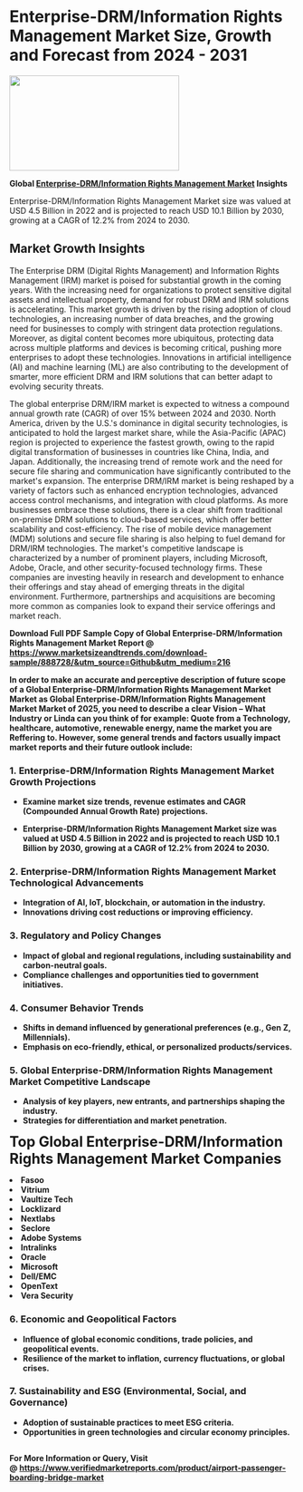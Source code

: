 <H1>Enterprise-DRM/Information Rights Management Market Size, Growth and Forecast from 2024 - 2031</H1><img class="aligncenter size-medium wp-image-584254" src="https://thirdeyenews.in/wp-content/uploads/2024/09/Global-Market-Research-300x168.jpeg" alt="" width="300" height="168" /><p><strong>Global&nbsp;<a href="https://www.marketsizeandtrends.com/download-sample/888728/&amp;utm_source=Github&utm_medium=216">Enterprise-DRM/Information Rights Management Market</a> Insights</strong></p><p>Enterprise-DRM/Information Rights Management Market size was valued at USD 4.5 Billion in 2022 and is projected to reach USD 10.1 Billion by 2030, growing at a CAGR of 12.2% from 2024 to 2030.</p><p><h2>Market Growth Insights</h2> <p>The Enterprise DRM (Digital Rights Management) and Information Rights Management (IRM) market is poised for substantial growth in the coming years. With the increasing need for organizations to protect sensitive digital assets and intellectual property, demand for robust DRM and IRM solutions is accelerating. This market growth is driven by the rising adoption of cloud technologies, an increasing number of data breaches, and the growing need for businesses to comply with stringent data protection regulations. Moreover, as digital content becomes more ubiquitous, protecting data across multiple platforms and devices is becoming critical, pushing more enterprises to adopt these technologies. Innovations in artificial intelligence (AI) and machine learning (ML) are also contributing to the development of smarter, more efficient DRM and IRM solutions that can better adapt to evolving security threats.</p> <p><strong></strong></p> <p>The global enterprise DRM/IRM market is expected to witness a compound annual growth rate (CAGR) of over 15% between 2024 and 2030. North America, driven by the U.S.'s dominance in digital security technologies, is anticipated to hold the largest market share, while the Asia-Pacific (APAC) region is projected to experience the fastest growth, owing to the rapid digital transformation of businesses in countries like China, India, and Japan. Additionally, the increasing trend of remote work and the need for secure file sharing and communication have significantly contributed to the market's expansion. The enterprise DRM/IRM market is being reshaped by a variety of factors such as enhanced encryption technologies, advanced access control mechanisms, and integration with cloud platforms. As more businesses embrace these solutions, there is a clear shift from traditional on-premise DRM solutions to cloud-based services, which offer better scalability and cost-efficiency. The rise of mobile device management (MDM) solutions and secure file sharing is also helping to fuel demand for DRM/IRM technologies. The market's competitive landscape is characterized by a number of prominent players, including Microsoft, Adobe, Oracle, and other security-focused technology firms. These companies are investing heavily in research and development to enhance their offerings and stay ahead of emerging threats in the digital environment. Furthermore, partnerships and acquisitions are becoming more common as companies look to expand their service offerings and market reach.</p> <p><strong></p><p><span class=""><strong>Download Full PDF Sample Copy of Global Enterprise-DRM/Information Rights Management Market Report</strong> @ <a href="https://www.marketsizeandtrends.com/download-sample/888728/&amp;utm_source=Github&utm_medium=216" target="_blank">https://www.marketsizeandtrends.com/download-sample/888728/&amp;utm_source=Github&utm_medium=216</a></span></p><p>In order to make an accurate and perceptive description of future scope of a Global&nbsp;Enterprise-DRM/Information Rights Management Market Market as Global&nbsp;Enterprise-DRM/Information Rights Management Market Market of 2025, you need to describe a clear Vision &ndash; What Industry or Linda can you think of for example: Quote from a Technology, healthcare, automotive, renewable energy, name the market you are Reffering to. However, some general trends and factors usually impact market reports and their future outlook include:</p><h3>1.&nbsp;<strong>Enterprise-DRM/Information Rights Management Market Growth Projections</strong></h3><ul><li>Examine market size trends, revenue estimates and CAGR (Compounded Annual Growth Rate) projections.</li><li><p>Enterprise-DRM/Information Rights Management Market size was valued at USD 4.5 Billion in 2022 and is projected to reach USD 10.1 Billion by 2030, growing at a CAGR of 12.2% from 2024 to 2030.</p></li></ul><h3>2.&nbsp;<strong>Enterprise-DRM/Information Rights Management Market Technological Advancements</strong></h3><ul><li>Integration of AI, IoT, blockchain, or automation in the industry.</li><li>Innovations driving cost reductions or improving efficiency.</li></ul><h3>3.&nbsp;<strong>Regulatory and Policy Changes</strong></h3><ul><li>Impact of global and regional regulations, including sustainability and carbon-neutral goals.</li><li>Compliance challenges and opportunities tied to government initiatives.</li></ul><h3>4.&nbsp;<strong>Consumer Behavior Trends</strong></h3><ul><li>Shifts in demand influenced by generational preferences (e.g., Gen Z, Millennials).</li><li>Emphasis on eco-friendly, ethical, or personalized products/services.</li></ul><h3>5.&nbsp;<strong>Global Enterprise-DRM/Information Rights Management Market Competitive Landscape</strong></h3><ul><li>Analysis of key players, new entrants, and partnerships shaping the industry.</li><li>Strategies for differentiation and market penetration.</li></ul><p data-pm-slice="1 1 []"><span style="color: inherit; font-family: inherit; font-size: 25px;">Top Global Enterprise-DRM/Information Rights Management Market Companies</span></p><div class="" data-test-id=""><p><li>Fasoo</li><li> Vitrium</li><li> Vaultize Tech</li><li> Locklizard</li><li> Nextlabs</li><li> Seclore</li><li> Adobe Systems</li><li> Intralinks</li><li> Oracle</li><li> Microsoft</li><li> Dell/EMC</li><li> OpenText</li><li> Vera Security</li></p></div><h3>6.&nbsp;<strong>Economic and Geopolitical Factors</strong></h3><ul><li>Influence of global economic conditions, trade policies, and geopolitical events.</li><li>Resilience of the market to inflation, currency fluctuations, or global crises.</li></ul><h3>7.&nbsp;<strong>Sustainability and ESG (Environmental, Social, and Governance)</strong></h3><ul><li>Adoption of sustainable practices to meet ESG criteria.</li><li>Opportunities in green technologies and circular economy principles.</li></ul><h2><strong style="font-size: 14px;">For More Information or Query, Visit @&nbsp;</strong><a style="background-color: #ffffff; font-size: 14px;" href="https://www.marketsizeandtrends.com/report/enterprise-drm-information-rights-management-market-/" target="_blank">https://www.verifiedmarketreports.com/product/airport-passenger-boarding-bridge-market</a></h2>
